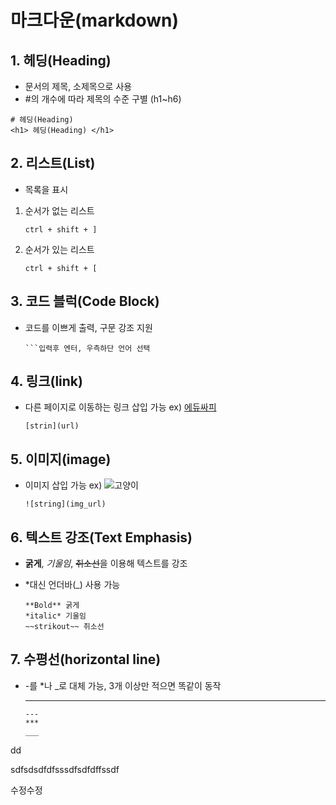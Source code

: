 # 마크다운(markdown)

## 1. 헤딩(Heading)

- 문서의 제목, 소제목으로 사용
- #의 개수에 따라 제목의 수준 구별 (h1~h6)

```
# 헤딩(Heading)
<h1> 헤딩(Heading) </h1>
```



## 2. 리스트(List)

- 목록을 표시

1. 순서가 없는 리스트
   ```
   ctrl + shift + ]
   ```

2. 순서가 있는 리스트
   ```
   ctrl + shift + [
   ```

   

## 3. 코드 블럭(Code Block)

- 코드를 이쁘게 출력, 구문 강조 지원

  ```
  ```입력후 엔터, 우측하단 언어 선택
  ```

  

## 4. 링크(link)

- 다른 페이지로 이동하는 링크 삽입 가능
  ex) [에듀싸피](edu.ssafy.com)

  ```
  [strin](url)
  ```



## 5. 이미지(image)

- 이미지 삽입 가능
  ex) ![고양이](http://www.chemicalnews.co.kr/news/photo/202106/3636_10174_4958.jpg)

  ```
  ![string](img_url)
  ```



## 6. 텍스트 강조(Text Emphasis)

- **굵게**, *기울임*, ~~취소선~~을 이용해 텍스트를 강조

- *대신 언더바(_) 사용 가능

  ```
  **Bold** 굵게
  *italic* 기울임
  ~~strikout~~ 취소선
  ```

  

## 7. 수평선(horizontal line)

- -를 *나 _로 대체 가능, 3개 이상만 적으면 똑같이 동작

  ---

  ```
  ---
  ***
  ___
  ```

  

dd

sdfsdsdfdfsssdfsdfdffssdf

수정수정